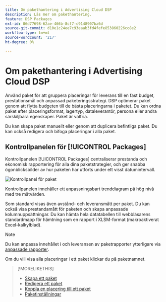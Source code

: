 ```yaml
---
title: Om pakethantering i Advertising Cloud DSP
description: Läs mer om pakethantering.
feature: DSP Packages
exl-id: 06d77698-62ae-466b-8cf7-c9148907ba6d
source-git-commit: d10e1c24ee7c93eaab3fd4fefe853860226cc8e2
workflow-type: tm+mt
source-wordcount: '217'
ht-degree: 0%

---
```


# Om pakethantering i Advertising Cloud DSP

Använd paket för att gruppera placeringar för leverans till en fast budget, prestationsmål och anpassad paketeringsstrategi. DSP optimerar paket genom att flytta budgeten till de bästa placeringarna i paketet. Du kan ordna paket efter placeringsformat, lagertyp, dataleverantör, persona eller andra särskiljbara egenskaper. Paket är valfria.

Du kan skapa paket manuellt eller genom att duplicera befintliga paket. Du kan också redigera och bifoga placeringar i alla paket.

## Kontrollpanelen för [!UICONTROL Packages]

Kontrollpanelen [!UICONTROL Packages] centraliserar prestanda och ekonomisk rapportering för alla dina paketstrategier, och ger snabba ögonblicksbilder av hur paketen har utförts under ett visst datumintervall.

![Kontrollpanel för paket](/help/dsp/assets/package-dashboard.png)

Kontrollpanelen innehåller ett anpassningsbart trenddiagram på hög nivå med tre mätvärden.

Som standard visas även avstånd- och leveransmått per paket. Du kan också visa prestandamått för paketen och skapa anpassade kolumnuppsättningar. Du kan hämta hela datatabellen till webbläsarens standardmapp för hämtning som en rapport i XLSM-format (makroaktiverat Excel-kalkylblad).

>[!NOTE]
>
>Du kan anpassa innehållet i och leveransen av paketrapporter ytterligare via [anpassade rapporter](/help/dsp/reports/report-about.md).

Om du vill visa alla placeringar i ett paket klickar du på paketnamnet.

>[!MORELIKETHIS]
>
>* [Skapa ett paket](package-create.md)
>* [Redigera ett paket](package-edit.md)
>* [Koppla en placering till ett paket](package-attach-placement.md)
>* [Paketinställningar](package-settings.md)

